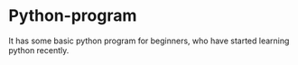 # Python-program
It has some basic python program for beginners, who have started learning python recently.
